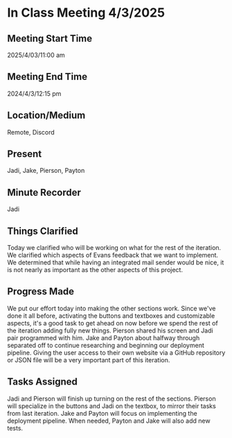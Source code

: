 # In Class Meeting 4/3/2025
## Meeting Start Time
2025/4/03/11:00 am

## Meeting End Time
2024/4/3/12:15 pm

## Location/Medium
Remote, Discord

## Present
Jadi, Jake, Pierson, Payton

## Minute Recorder
Jadi

## Things Clarified
Today we clarified who will be working on what for the rest of the iteration. We clarified which aspects of Evans feedback that we want to implement. We determined that while having an integrated mail sender would be nice, it is not nearly as important as the other aspects of this project.

## Progress Made
We put our effort today into making the other sections work. Since we've done it all before, activating the buttons and textboxes and customizable aspects, it's a good task to get ahead on now before we spend the rest of the iteration adding fully new things. Pierson shared his screen and Jadi pair programmed with him. Jake and Payton about halfway through separated off to continue researching and beginning our deployment pipeline. Giving the user access to their own website via a GitHub repository or JSON file will be a very important part of this iteration.

## Tasks Assigned
Jadi and Pierson will finish up turning on the rest of the sections. Pierson will specialize in the buttons and Jadi on the textbox, to mirror their tasks from last iteration. Jake and Payton will focus on implementing the deployment pipeline. When needed, Payton and Jake will also add new tests.
